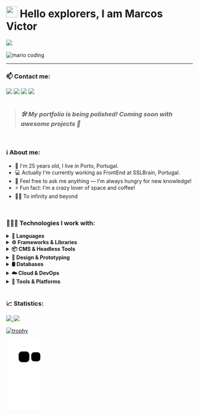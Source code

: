 <h1><img src="https://raw.githubusercontent.com/kaueMarques/kaueMarques/master/hi.gif" width="30px" height="30px"> Hello explorers, I am Marcos Victor</h1>

![](https://komarev.com/ghpvc/?username=marcovicar)

<div>
  <img
    src="https://i.imgur.com/1ZvVkDc.gif" 
    alt="mario coding"
    />
</div>

---
<div>
    <h3>📫 Contact me:</h3>
	    <a href="https://instagram.com/marcovicar" target="_blank"><img src="https://img.shields.io/badge/-Instagram-%23E4405F?style=for-the-badge&logo=instagram&logoColor=white" target="_blank"></a>
<!-- 	    <a href="https://www.twitch.tv/marcovicar" target="_blank"><img src="https://img.shields.io/badge/Twitch-9146FF?style=for-the-badge&logo=twitch&logoColor=white" target="_blank"></a> -->
	    <a href = "mailto:marcovicar.dev@gmail.com"><img src="https://img.shields.io/badge/Gmail-D14836?style=for-the-badge&logo=gmail&logoColor=white" target="_blank"></a>
	    <a href="https://www.linkedin.com/in/marcos-victor-ara%C3%BAjo-ramos-79ba49182/" target="_blank"><img src="https://img.shields.io/badge/-LinkedIn-%230077B5?style=for-the-badge&logo=linkedin&logoColor=white" target="_blank"></a>
	    <a href="https://api.whatsapp.com/send?phone=351910322303" target="_blank"><img src="https://img.shields.io/badge/-WhatsApp-008000?style=for-the-badge&logo=whatsapp&logoColor=white" target="_blank"></a>
</div>

</br>
<blockquote><h3><i>🛠️ My portfolio is being polished! Coming soon with awesome projects 🚀</i></h3></blockquote>

</br>
<h3>ℹ️ About me:</h3>

<div>
<!--     <h2 align="center"><blockquote>Looking for a pleno Front-End Developer Job.</blockquote></h2> -->
	<ul>
		<li> 👤 I'm 25 years old, I live in Porto, Portugal.</li>
		<li> 💻 Actually I'm currently working as FrontEnd at SSLBrain, Portugal.</li>
		<li> 💬 Feel free to ask me anything — I'm always hungry for new knowledge!</li>
		<li> ⚡ Fun fact: I'm a crazy lover of space and coffee!</li>
		<li> 🚀✨ To infinity and beyond</li>
	</ul>
</div>

</br>
  
<h3>👨🏽‍💻 Technologies I work with:</h3>
<details> <summary><strong>🧠 Languages</strong></summary><br> <img src="https://cdn.jsdelivr.net/gh/devicons/devicon/icons/javascript/javascript-original.svg" width="40" /> <img src="https://cdn.jsdelivr.net/gh/devicons/devicon/icons/typescript/typescript-original.svg" width="40" /> <img src="https://cdn.jsdelivr.net/gh/devicons/devicon/icons/html5/html5-original.svg" width="40" /> <img src="https://cdn.jsdelivr.net/gh/devicons/devicon/icons/css3/css3-original.svg" width="40" /> <img src="https://cdn.jsdelivr.net/gh/devicons/devicon/icons/php/php-original.svg" width="40" /> <img src="https://cdn.jsdelivr.net/gh/devicons/devicon/icons/java/java-original.svg" width="40" /> </details> <details> <summary><strong>⚙️ Frameworks & Libraries</strong></summary><br> <img src="https://cdn.jsdelivr.net/gh/devicons/devicon/icons/react/react-original.svg" width="40" /> <img src="https://cdn.jsdelivr.net/gh/devicons/devicon/icons/nextjs/nextjs-original-wordmark.svg" width="40" style="background:white; border-radius: 5px;" /> <img src="https://cdn.jsdelivr.net/gh/devicons/devicon/icons/vuejs/vuejs-original.svg" width="40" /> <img src="https://cdn.jsdelivr.net/gh/devicons/devicon/icons/angularjs/angularjs-original.svg" width="40" /> <img src="https://cdn.jsdelivr.net/gh/devicons/devicon/icons/bootstrap/bootstrap-original.svg" width="40" /> <img src="https://cdn.jsdelivr.net/gh/devicons/devicon/icons/sass/sass-original.svg" width="40" /> <img src="https://cdn.jsdelivr.net/gh/devicons/devicon/icons/tailwindcss/tailwindcss-plain.svg" width="40" /> <img src="https://cdn.jsdelivr.net/gh/devicons/devicon/icons/jquery/jquery-original.svg" width="40" /> </details> <details> <summary><strong>📦 CMS & Headless Tools</strong></summary><br> <img src="https://cdn.jsdelivr.net/gh/devicons/devicon/icons/wordpress/wordpress-original.svg" width="40" /> <img src="https://payloadcms.com/favicon.ico" width="40" title="PayloadCMS" /> <img src="https://cdn.jsdelivr.net/gh/devicons/devicon/icons/laravel/laravel-plain.svg" width="40" /> <img src="https://cdn.jsdelivr.net/gh/devicons/devicon/icons/codeigniter/codeigniter-plain.svg" width="40" /> </details> <details> <summary><strong>🎨 Design & Prototyping</strong></summary><br> <img src="https://cdn.jsdelivr.net/gh/devicons/devicon/icons/figma/figma-original.svg" width="40" /> <img src="https://cdn.jsdelivr.net/gh/devicons/devicon/icons/photoshop/photoshop-plain.svg" width="40" /> <img src="https://cdn.jsdelivr.net/gh/devicons/devicon/icons/canva/canva-original.svg" width="40" /> </details> <details> <summary><strong>🛢️ Databases</strong></summary><br> <img src="https://cdn.jsdelivr.net/gh/devicons/devicon/icons/postgresql/postgresql-original.svg" width="40" /> <img src="https://cdn.jsdelivr.net/gh/devicons/devicon/icons/mysql/mysql-original-wordmark.svg" width="40" /> <img src="https://cdn.jsdelivr.net/gh/devicons/devicon/icons/sqlite/sqlite-original.svg" width="40" /> </details> <details> <summary><strong>☁️ Cloud & DevOps</strong></summary><br> <img src="https://cdn.jsdelivr.net/gh/devicons/devicon/icons/docker/docker-original-wordmark.svg" width="40" /> <img src="https://cdn.jsdelivr.net/gh/devicons/devicon/icons/amazonwebservices/amazonwebservices-original.svg" width="40" /> <img src="https://cdn.jsdelivr.net/gh/devicons/devicon/icons/heroku/heroku-original.svg" width="40" /> </details> <details> <summary><strong>🧰 Tools & Platforms</strong></summary><br> <img src="https://cdn.jsdelivr.net/gh/devicons/devicon/icons/git/git-original.svg" width="40" /> <img src="https://cdn.jsdelivr.net/gh/devicons/devicon/icons/github/github-original.svg" width="40" /> <img src="https://cdn.jsdelivr.net/gh/devicons/devicon/icons/gitlab/gitlab-original.svg" width="40" /> <img src="https://cdn.jsdelivr.net/gh/devicons/devicon/icons/npm/npm-original-wordmark.svg" width="40" /> <img src="https://cdn.jsdelivr.net/gh/devicons/devicon/icons/yarn/yarn-original.svg" width="40" /> <img src="https://cdn.jsdelivr.net/gh/devicons/devicon/icons/vscode/vscode-original.svg" width="40" /> <img src="https://cdn.jsdelivr.net/gh/devicons/devicon/icons/phpstorm/phpstorm-original.svg" width="40" /> </details>

</br>
<h3>📈 Statistics:</h3>
<div>
 <a href="https://github.com/marcovicar">
 <img height="180em" src="https://github-readme-stats.vercel.app/api/top-langs/?username=marcovicar&layout=compact&langs_count=7&theme=dracula"/>
 <img height="180em" src="https://github-readme-stats.vercel.app/api?username=marcovicar&show_icons=true&theme=dracula&include_all_commits=true&count_private=true"/>
</div>

[![trophy](https://github-profile-trophy.vercel.app/?username=marcovicar&theme=onedark)](https://github.com/ryo-ma/github-profile-trophy)	
	
![Snake animation](https://github.com/marcovicar/marcovicar/blob/output/github-contribution-grid-snake.svg)
